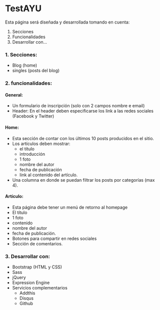 # TestAYU

Esta página será diseñada y desarrollada tomando en cuenta:

1. Secciones
2. Funcionalidades
3. Desarrollar con...

### 1. Secciones:

- Blog (home)
- singles (posts del blog)



### 2. funcionalidades:

#### General:

- Un formulario de inscripción (solo con 2 campos nombre e email)
- Header: En el header deben especificarse los link a las redes sociales (Facebook y Twitter)

#### Home:
- Esta sección de contar con los últimos 10 posts producidos en el sitio.
- Los artículos deben mostrar:
  - el título
  - introducción
  - 1 foto
  - nombre del autor
  - fecha de publicación
  - link al contenido del artículo.
- Una columna en donde se puedan filtrar los posts por categorías (max 4).

#### Artículo:
- Esta página debe tener un menú de retorno al homepage
- El título
- 1 foto
- contenido
- nombre del autor
- fecha de publicación.
- Botones para compartir en redes sociales
- Sección de comentarios.



### 3. Desarrollar con:

- Bootstrap (HTML y CSS)
- Sass
- jQuery
- Expression Engine
- Servicios complementarios
  - Addthis
  - Disqus
  - Github
